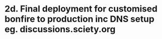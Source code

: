 # 2d. Final deployment for customised bonfire to production inc DNS setup eg. discussions.sciety.org 